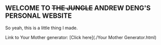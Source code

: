 ## WELCOME TO ~~THE JUNGLE~~ ANDREW DENG'S PERSONAL WEBSITE

So yeah, this is a little thing I made.

Link to Your Mother generator: [Click here](./Your Mother Generator.html)

